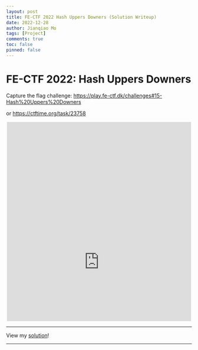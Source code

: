```yaml
---
layout: post
title: FE-CTF 2022 Hash Uppers Downers (Solution Writeup)
date: 2022-12-28
author: Jianqiao Mo
tags: [Project]
comments: true
toc: false
pinned: false
---
```


# FE-CTF 2022: Hash Uppers Downers

Capture the flag challenge: https://play.fe-ctf.dk/challenges#15-Hash%20Uppers%20Downers 

or https://ctftime.org/task/23758

<div style="overflow: hidden; margin: 15px auto; width: 500px; height: 540px;">
<iframe scrolling="no" src="https://play.fe-ctf.dk/challenges#15-Hash%20Uppers%20Downers" style="border: 0px none; margin-left: -75px; height: 812px; margin-top: -27px; width: 650px;">
</iframe>
</div>

--- 

View my [solution](https://github.com/jianqiaomo/Hash-Uppers-Downers)!

--- 